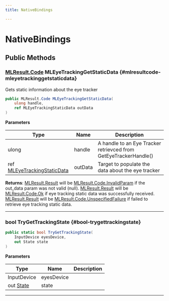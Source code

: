 ```yaml
---
title: NativeBindings

---
```


# NativeBindings










## Public Methods

### [MLResult.Code](/unity-api/api/UnityEngine.XR.MagicLeap/UnityEngine.XR.MagicLeap.MLResult.md#enums-code) MLEyeTrackingGetStaticData {#mlresultcode-mleyetrackinggetstaticdata}

Gets static information about the eye tracker 

```csharp
public MLResult.Code MLEyeTrackingGetStaticData(
    ulong handle,
    ref MLEyeTrackingStaticData outData
)
```


**Parameters**

| Type | Name  | Description  | 
|--|--|--|
| ulong |handle|A handle to an Eye Tracker retrievced from GetEyeTrackerHandle()|
| ref [MLEyeTrackingStaticData](/unity-api/api/UnityEngine.XR.MagicLeap/InputSubsystem/Extensions/MLEyes/NativeBindings/UnityEngine.XR.MagicLeap.InputSubsystem.Extensions.MLEyes.NativeBindings.MLEyeTrackingStaticData.md) |outData|Target to populate the data about the eye tracker|






**Returns**: [MLResult.Result](/unity-api/api/UnityEngine.XR.MagicLeap/UnityEngine.XR.MagicLeap.MLResult.md#readonly-result) will be  [MLResult.Code.InvalidParam](/unity-api/api/UnityEngine.XR.MagicLeap/UnityEngine.XR.MagicLeap.MLResult.md#enums-invalidparam)  if the out&#95;data param was not valid (null). [MLResult.Result](/unity-api/api/UnityEngine.XR.MagicLeap/UnityEngine.XR.MagicLeap.MLResult.md#readonly-result) will be  [MLResult.Code.Ok](/unity-api/api/UnityEngine.XR.MagicLeap/UnityEngine.XR.MagicLeap.MLResult.md#enums-ok)  if eye tracking static data was successfully received. [MLResult.Result](/unity-api/api/UnityEngine.XR.MagicLeap/UnityEngine.XR.MagicLeap.MLResult.md#readonly-result) will be  [MLResult.Code.UnspecifiedFailure](/unity-api/api/UnityEngine.XR.MagicLeap/UnityEngine.XR.MagicLeap.MLResult.md#enums-unspecifiedfailure)  if failed to retrieve eye tracking static data. 



-----------

### bool TryGetTrackingState {#bool-trygettrackingstate}

```csharp
public static bool TryGetTrackingState(
    InputDevice eyesDevice,
    out State state
)
```


**Parameters**

| Type | Name  | Description  | 
|--|--|--|
| InputDevice |eyesDevice||
| out [State](/unity-api/api/UnityEngine.XR.MagicLeap/InputSubsystem/Extensions/MLEyes/UnityEngine.XR.MagicLeap.InputSubsystem.Extensions.MLEyes.State.md) |state||






-----------

